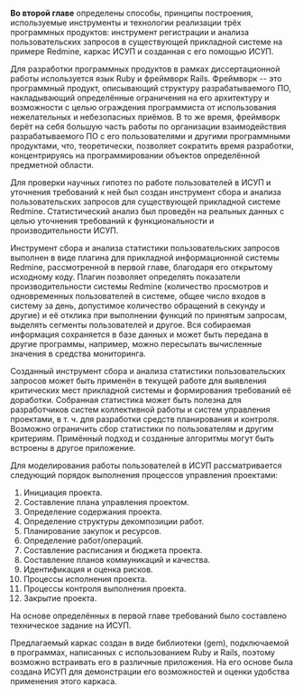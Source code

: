 **Во второй главе** определены способы, принципы построения, используемые инструменты и технологии реализации трёх программных продуктов: инструмент регистрации и анализа пользовательских запросов в существующей прикладной системе на примере Redmine, каркас ИСУП и созданная с его помощью ИСУП.

Для разработки программных продуктов в рамках диссертационной работы используется язык Ruby и фреймворк Rails. Фреймворк -- это программный продукт, описывающий структуру разрабатываемого ПО, накладывающий определённые ограничения на его архитектуру и возможности с целью ограждения программиста от использования нежелательных и небезопасных приёмов. В то же время, фреймворк берёт на себя большую часть работы по организации взаимодействия разрабатываемого ПО с его пользователями и другими программными продуктами, что, теоретически, позволяет сократить время разработки, концентрируясь на программировании объектов определённой предметной области.

Для проверки научных гипотез по работе пользователей в ИСУП и уточнения требований к ней был создан инструмент сбора и анализа пользовательских запросов для существующей прикладной системе Redmine. Статистический анализ был проведён на реальных данных с целью уточнения требований к функциональности и производительности ИСУП.

Инструмент сбора и анализа статистики пользовательских запросов выполнен в виде плагина для прикладной информационной системы Redmine, рассмотренной в первой главе, благодаря его открытому исходному коду. Плагин позволяет определять показатели производительности системы Redmine (количество просмотров и одновременных пользователей в системе, общее число входов в систему за день, допустимое количество обращений в секунду и другие) и её отклика при выполнении функций по принятым запросам, выделять сегменты пользователей и другое. Вся собираемая информация сохраняется в базе данных и может быть передана в другие программы, например, можно пересылать вычисленные значения в средства мониторинга.

Созданный инструмент сбора и анализа статистики пользовательских запросов может быть применён в текущей работе для выявления критических мест прикладной системы и формирования требований её доработки. Собранная статистика может быть полезна для разработчиков систем коллективной работы и систем управления проектами, в т. ч. для разработки средств планирования и контроля. Возможно ограничить сбор статистики по пользователям и другим критериям. Примённый подход и созданные алгоритмы могут быть встроены в другое приложение.

Для моделирования работы пользователей в ИСУП рассматривается следующий порядок выполнения процессов управления проектами:

1. Инициация проекта.
2. Составление плана управления проектом.
3. Определение содержания проекта.
4. Определение структуры декомпозиции работ.
5. Планирование закупок и ресурсов.
6. Определение работ/операций.
7. Составление расписания и бюджета проекта.
8. Составление планов коммуникаций и качества.
9. Идентификация и оценка рисков.
10. Процессы исполнения проекта.
11. Процессы контроля выполнения проекта.
12. Закрытие проекта.

На основе определённых в первой главе требований было составлено техническое задание на ИСУП.

Предлагаемый каркас создан в виде библиотеки (gem), подключаемой в программах, написанных с использованием Ruby и Rails, поэтому возможно встраивать его в различные приложения. На его основе была создана ИСУП для демонстрации его возможностей и оценки удобства применения этого каркаса.
